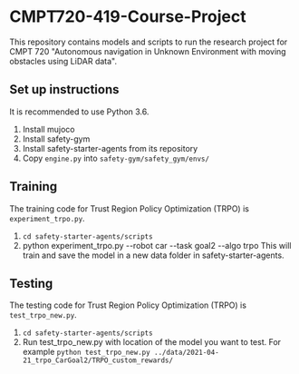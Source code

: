 # CMPT720-419-Course-Project
This repository contains models and scripts to run the research project for CMPT 720 "Autonomous navigation in Unknown Environment with moving obstacles using LiDAR data". 

## Set up instructions
It is recommended to use Python 3.6.

1) Install mujoco
2) Install safety-gym
3) Install safety-starter-agents from its repository
4) Copy `engine.py` into `safety-gym/safety_gym/envs/`

## Training
The training code for Trust Region Policy Optimization (TRPO) is `experiment_trpo.py`.
1) `cd safety-starter-agents/scripts`
2) python experiment_trpo.py --robot car --task goal2 --algo trpo
This will train and save the model in a new data folder in safety-starter-agents.

## Testing
The testing code for Trust Region Policy Optimization (TRPO) is `test_trpo_new.py`.
1) `cd safety-starter-agents/scripts`
2) Run test_trpo_new.py with location of the model you want to test. For example `python test_trpo_new.py ../data/2021-04-21_trpo_CarGoal2/TRPO_custom_rewards/`
